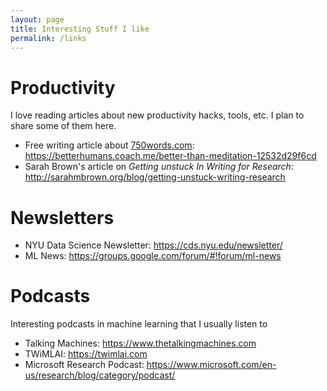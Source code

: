 ```yaml
---
layout: page
title: Interesting Stuff I like
permalink: /links
---
```



# Productivity
I love reading articles about new productivity hacks, tools, etc. I plan to share some of them here.

* Free writing article about [750words.com](www.750words.com): <https://betterhumans.coach.me/better-than-meditation-12532d29f6cd>
* Sarah Brown's article on *Getting unstuck In Writing for Research*: <http://sarahmbrown.org/blog/getting-unstuck-writing-research>

# Newsletters

* NYU Data Science Newsletter: <https://cds.nyu.edu/newsletter/>
* ML News: <https://groups.google.com/forum/#!forum/ml-news>

# Podcasts
Interesting podcasts in machine learning that I usually listen to

* Talking Machines: <https://www.thetalkingmachines.com>
* TWiMLAI: <https://twimlai.com>
* Microsoft Research Podcast: <https://www.microsoft.com/en-us/research/blog/category/podcast/>